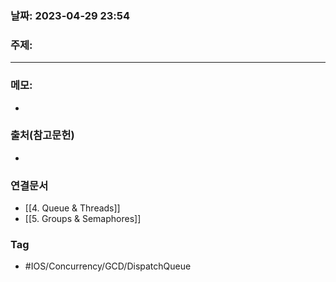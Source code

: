 ### 날짜: 2023-04-29 23:54

### 주제: 
---
### 메모: 
- 

### 출처(참고문헌) 
- 

### 연결문서 
- [[4. Queue & Threads]]
- [[5. Groups & Semaphores]]

### Tag
- #IOS/Concurrency/GCD/DispatchQueue